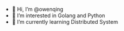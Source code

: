 - 👋 Hi, I’m @owenqing
- 👀 I’m interested in Golang and Python
- 🌱 I’m currently learning Distributed System


<!---
OwenQing/OwenQing is a ✨ special ✨ repository because its `README.md` (this file) appears on your GitHub profile.
You can click the Preview link to take a look at your changes.
--->
